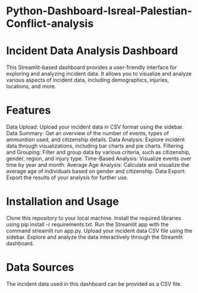 # Python-Dashboard-Isreal-Palestian-Conflict-analysis
# Incident Data Analysis Dashboard                                                          


This Streamlit-based dashboard provides a user-friendly interface for exploring and analyzing incident data. It allows you to visualize and analyze various aspects of incident data, including demographics, injuries, locations, and more.

# Features
Data Upload: Upload your incident data in CSV format using the sidebar.
Data Summary: Get an overview of the number of events, types of ammunition used, and citizenship details.
Data Analysis: Explore incident data through visualizations, including bar charts and pie charts.
Filtering and Grouping: Filter and group data by various criteria, such as citizenship, gender, region, and injury type.
Time-Based Analysis: Visualize events over time by year and month.
Average Age Analysis: Calculate and visualize the average age of individuals based on gender and citizenship.
Data Export: Export the results of your analysis for further use.
# Installation and Usage
Clone this repository to your local machine.
Install the required libraries using pip install -r requirements.txt.
Run the Streamlit app with the command streamlit run app.py.
Upload your incident data CSV file using the sidebar.
Explore and analyze the data interactively through the Streamlit dashboard.
# Data Sources
The incident data used in this dashboard can be provided as a CSV file. 


